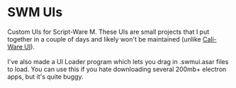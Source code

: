 <h1>SWM UIs</h1>
Custom UIs for Script-Ware M. These UIs are small projects that I put together in a couple of days and likely won't be maintained (unlike <a href="https://github.com/Mars7383/Cali-Ware-UI">Cali-Ware UI</a>).
<br><br>
I've also made a UI Loader program which lets you drag in .swmui.asar files to load. You can use this if you hate downloading several 200mb+ electron apps, but it's quite buggy.